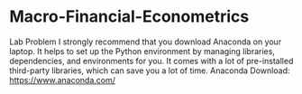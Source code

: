 # Macro-Financial-Econometrics
Lab Problem
I strongly recommend that you download Anaconda on your laptop. It helps to set up the Python environment by managing libraries, dependencies, and environments for you. It comes with a lot of pre-installed third-party libraries, which can save you a lot of time. 
Anaconda Download: https://www.anaconda.com/
